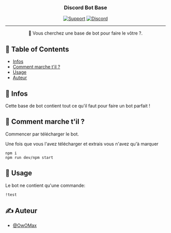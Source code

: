 <h3 align="center">Discord Bot Base</h3>

<div align="center">

[![Support](https://img.shields.io/static/v1?label=Support&message=Actif&color=vert)](https://discord.gg/95vq89mfvS)
[![Discord](https://img.shields.io/discord/832296913695932428?label=Discord)](https://discord.gg/95vq89mfvS)

</div>

---

<p align="center"> 🤖 Vous cherchez une base de bot pour faire le vôtre ?.
    <br> 
</p>

## 📝 Table of Contents

- [Infos](#about)
- [Comment marche t'il ?](#working)
- [Usage](#usage)
- [Auteur](#authors)

## 🧐 Infos <a name = "about"></a>

Cette base de bot contient tout ce qu'il faut pour faire un bot parfait !

## 💭 Comment marche t'il ? <a name = "working"></a>

Commencer par télécharger le bot.

Une fois que vous l'avez télécharger et extrais vous n'avez qu'à marquer 
```
npm i
npm run dev/npm start
```

## 🎈 Usage <a name = "usage"></a>

Le bot ne contient qu'une commande:

```
!test
```

## ✍️ Auteur <a name = "authors"></a>

- [@OwOMax](https://github.com/OwOMax)
